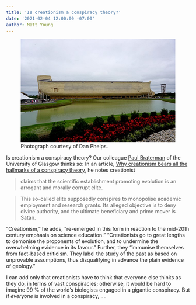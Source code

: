 ```yaml
---
title: 'Is creationism a conspiracy theory?'
date: '2021-02-04 12:00:00 -07:00'
author: Matt Young
---
```

<figure>
<img src="/uploads/2021/Ark_On_Opening_Day.jpg" alt="Ark on opening day"/>
<figcaption>Photograph courtesy of Dan Phelps.
</figcaption>
</figure>

Is creationism a conspiracy theory? Our colleague [Paul Braterman](https://en.wikipedia.org/wiki/Paul_Braterman) of the University of Glasgow thinks so: In an article, [Why creationism bears all the hallmarks of a conspiracy theory](https://theconversation.com/why-creationism-bears-all-the-hallmarks-of-a-conspiracy-theory-153831), he notes creationist
>claims that the scientific establishment promoting evolution is an arrogant and morally corrupt elite.

>This so-called elite supposedly conspires to monopolise academic employment and research grants. Its alleged objective is to deny divine authority, and the ultimate beneficiary and prime mover is Satan.

“Creationism,” he adds, “re-emerged in this form in reaction to the mid-20th century emphasis on science education.” “Creationists go to great lengths to demonise the proponents of evolution, and to undermine the overwhelming evidence in its favour.” Further, they “immunise themselves from fact-based criticism. They label the study of the past as based on unprovable assumptions, thus disqualifying in advance the plain evidence of geology.” 

I can add only that creationists have to think that everyone else thinks as they do, in terms of vast conspiracies; otherwise, it would be hard to imagine 99&nbsp;% of the world’s biologists engaged in a gigantic conspiracy. But if *everyone* is involved in a conspiracy, ....
